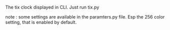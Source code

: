 The tix clock displayed in CLI.
Just run tix.py

note : some settings are available in the paramters.py file. Esp the 256 color setting, that is enabled by default.
